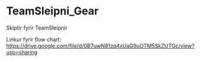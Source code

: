 # TeamSleipni_Gear
Skiptir fyrir TeamSleipnir


Linkur fyrir flow chart: https://drive.google.com/file/d/0B7uwN81zq4xUaG9uOTM5SkZUTGc/view?usp=sharing
